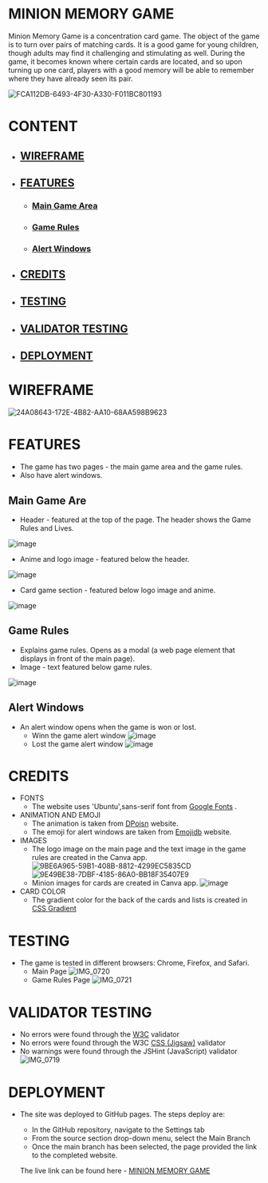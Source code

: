 # MINION MEMORY GAME
Minion Memory Game is a concentration card game. The object of the game is to turn over pairs of matching cards. It is a good game for young children, though adults may find it challenging and stimulating as well. During the game, it becomes known where certain cards are located, and so upon turning up one card, players with a good memory will be able to remember where they have already seen its pair.

![FCA112DB-6493-4F30-A330-F011BC801193](https://github.com/Indrakens/minion-memory-game/assets/127971416/dd6a28ed-4633-4fbb-ba50-2cb591e0319b)

# CONTENT
* ## [WIREFRAME](https://github.com/Indrakens/minion-memory-game#wireframe-1)
* ## [FEATURES](https://github.com/Indrakens/minion-memory-game#features-1)
   * ### [Main Game Area](https://github.com/Indrakens/minion-memory-game#main-game-are)
   * ### [Game Rules](https://github.com/Indrakens/minion-memory-game#game-rules-1)
   * ### [Alert Windows](https://github.com/Indrakens/minion-memory-game#alert-windows-1)
* ## [CREDITS](https://github.com/Indrakens/minion-memory-game#credits-1)
* ## [TESTING](https://github.com/Indrakens/minion-memory-game#testing-1)
* ## [VALIDATOR TESTING](https://github.com/Indrakens/minion-memory-game#validator-testing-1)
* ## [DEPLOYMENT](https://github.com/Indrakens/minion-memory-game#deployment-1)

# WIREFRAME
![24A08643-172E-4B82-AA10-68AA598B9623](https://github.com/Indrakens/minion-memory-game/assets/127971416/521a3edc-1f01-4c5d-9dbc-22ccfd840af1)

# FEATURES
* The game has two pages - the main game area and the game rules. 
* Also have alert windows.
## Main Game Are
* Header - featured at the top of the page. The header shows the Game Rules and Lives.

![image](https://github.com/Indrakens/minion-memory-game/assets/127971416/b2137ebf-451b-4e11-b66f-213490056c70)

* Anime and logo image - featured below the header.

![image](https://github.com/Indrakens/minion-memory-game/assets/127971416/f7234e03-b6f6-4451-ac0f-b68a46d38991)

* Card game section - featured below logo image and anime.

![image](https://github.com/Indrakens/minion-memory-game/assets/127971416/59cd8853-265f-48f1-a989-b84feb534194)

## Game Rules
* Explains game rules. Opens as a modal (a web page element that displays in front of the main page).
* Image - text featured below game rules.

![image](https://github.com/Indrakens/minion-memory-game/assets/127971416/740de60b-91a2-4c9d-b916-57f6ae28bd6c)

## Alert Windows
* An alert window opens when the game is won or lost.
  * Winn the game alert window
  ![image](https://github.com/Indrakens/minion-memory-game/assets/127971416/656a5668-2730-4c5e-90b1-e2c389ed2b9c)
  * Lost the game alert window
  ![image](https://github.com/Indrakens/minion-memory-game/assets/127971416/84b8898f-28d3-4c73-967f-a18b0fab237d)

# CREDITS
* FONTS
  * The website uses 'Ubuntu',sans-serif font from [Google Fonts]( https://fonts.google.com/?query=ubuntu ) .
* ANIMATION AND EMOJI
  * The animation is taken from [DPoisn]( https://dpoisn.com/images/faces/minions.php ) website.
  * The emoji for alert windows are taken from [Emojidb]( https://emojidb.org/emoji-emojis?user_typed_query=1&utm_source=user_search ) website.
* IMAGES
  * The logo image on the main page and the text image in the game rules are created in the Canva app.
   ![9BE6A965-59B1-408B-8812-4299EC5835CD](https://github.com/Indrakens/minion-memory-game/assets/127971416/5637c273-86f9-45f7-bfd4-e62d192de60b)
   ![9E49BE38-7DBF-4185-86A0-BB18F35407E9](https://github.com/Indrakens/minion-memory-game/assets/127971416/e9d94a51-4877-4e45-88ea-910c1b7133bc)
  * Minion images for cards are created in Canva app.
    ![image](https://github.com/Indrakens/minion-memory-game/assets/127971416/7ab37dd0-0a37-4c6a-a64a-681b82a292b7)
* CARD COLOR
  * The gradient color for the back of the cards and lists is created in [CSS Gradient]( https://cssgradient.io/ )

# TESTING
* The game is tested in different browsers: Chrome, Firefox, and Safari.
  * Main Page ![IMG_0720](https://github.com/Indrakens/minion-memory-game/assets/127971416/55d7a30e-f823-4f18-89fc-3f6e5cd49c05)
  * Game Rules Page ![IMG_0721](https://github.com/Indrakens/minion-memory-game/assets/127971416/20f6ba09-2db7-48c0-8357-86964d36d15b)

# VALIDATOR TESTING
* No errors were found through the [W3C](https://validator.w3.org/nu/?doc=https%3A%2F%2Findrakens.github.io%2Fminion-memory-game%2F) validator
* No errors were found through the W3C [CSS (Jigsaw)](https://jigsaw.w3.org/css-validator/validator?uri=https%3A%2F%2Findrakens.github.io%2Fminion-memory-game%2F&profile=css3svg&usermedium=all&warning=1&vextwarning=&lang=en
) validator
* No warnings were found through the JSHint (JavaScript) validator
![IMG_0719](https://github.com/Indrakens/minion-memory-game/assets/127971416/6bef6d66-b0c2-4c98-92c6-9c421ad9e96a)

# DEPLOYMENT
* The site was deployed to GitHub pages. The steps deploy are:
   *  In the GitHub repository, navigate to the Settings tab
   *  From the source section drop-down menu, select the Main Branch 
   *  Once the main branch has been selected, the page provided the link to the completed website.

   The live link can be found here - [MINION MEMORY GAME](https://indrakens.github.io/minion-memory-game/)
